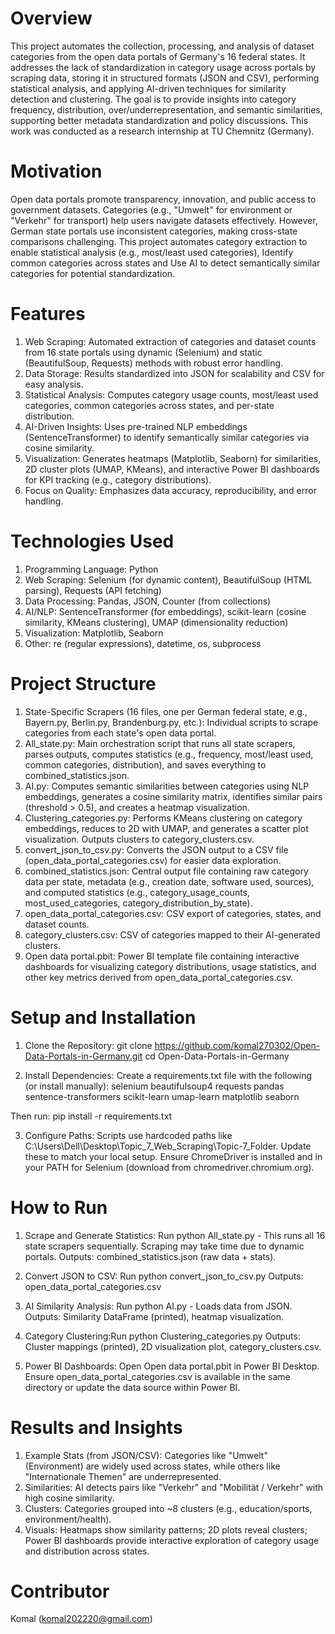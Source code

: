 # Overview
This project automates the collection, processing, and analysis of dataset categories from the open data portals of Germany's 16 federal states. It addresses the lack of standardization in category usage across portals by scraping data, storing it in structured formats (JSON and CSV), performing statistical analysis, and applying AI-driven techniques for similarity detection and clustering. The goal is to provide insights into category frequency, distribution, over/underrepresentation, and semantic similarities, supporting better metadata standardization and policy discussions.
This work was conducted as a research internship at TU Chemnitz (Germany).

# Motivation 
Open data portals promote transparency, innovation, and public access to government datasets. Categories (e.g., "Umwelt" for environment or "Verkehr" for transport) help users navigate datasets effectively. However, German state portals use inconsistent categories, making cross-state comparisons challenging. This project automates category extraction to enable statistical analysis (e.g., most/least used categories), Identify common categories across states and Use AI to detect semantically similar categories for potential standardization.

# Features
1. Web Scraping: Automated extraction of categories and dataset counts from 16 state portals using dynamic (Selenium) and static (BeautifulSoup, Requests) methods with robust error handling.
2. Data Storage: Results standardized into JSON for scalability and CSV for easy analysis.
3. Statistical Analysis: Computes category usage counts, most/least used categories, common categories across states, and per-state distribution.
4. AI-Driven Insights: Uses pre-trained NLP embeddings (SentenceTransformer) to identify semantically similar categories via cosine similarity.
5. Visualization: Generates heatmaps (Matplotlib, Seaborn) for similarities, 2D cluster plots (UMAP, KMeans), and interactive Power BI dashboards for KPI tracking (e.g., category distributions).
6. Focus on Quality: Emphasizes data accuracy, reproducibility, and error handling.

# Technologies Used
1. Programming Language: Python
2. Web Scraping: Selenium (for dynamic content), BeautifulSoup (HTML parsing), Requests (API fetching)
3. Data Processing: Pandas, JSON, Counter (from collections)
4. AI/NLP: SentenceTransformer (for embeddings), scikit-learn (cosine similarity, KMeans clustering), UMAP (dimensionality reduction)
5. Visualization: Matplotlib, Seaborn
6. Other: re (regular expressions), datetime, os, subprocess

# Project Structure 
1. State-Specific Scrapers (16 files, one per German federal state, e.g., Bayern.py, Berlin.py, Brandenburg.py, etc.): Individual scripts to scrape categories from each state's open data portal.
2. All_state.py: Main orchestration script that runs all state scrapers, parses outputs, computes statistics (e.g., frequency, most/least used, common categories, distribution), and saves everything to combined_statistics.json.
3. AI.py: Computes semantic similarities between categories using NLP embeddings, generates a cosine similarity matrix, identifies similar pairs (threshold > 0.5), and creates a heatmap visualization.
4. Clustering_categories.py: Performs KMeans clustering on category embeddings, reduces to 2D with UMAP, and generates a scatter plot visualization. Outputs clusters to category_clusters.csv.
5. convert_json_to_csv.py: Converts the JSON output to a CSV file (open_data_portal_categories.csv) for easier data exploration.
6. combined_statistics.json: Central output file containing raw category data per state, metadata (e.g., creation date, software used, sources), and computed statistics (e.g., category_usage_counts, most_used_categories, category_distribution_by_state).
7. open_data_portal_categories.csv: CSV export of categories, states, and dataset counts.
8. category_clusters.csv: CSV of categories mapped to their AI-generated clusters.
9. Open data portal.pbit: Power BI template file containing interactive dashboards for visualizing category distributions, usage statistics, and other key metrics derived from open_data_portal_categories.csv.

# Setup and Installation
1. Clone the Repository: git clone https://github.com/komal270302/Open-Data-Portals-in-Germany.git
                         cd Open-Data-Portals-in-Germany

2. Install Dependencies: Create a requirements.txt file with the following (or install manually):
   selenium
   beautifulsoup4
   requests
   pandas
   sentence-transformers
   scikit-learn
   umap-learn
   matplotlib
   seaborn

Then run: pip install -r requirements.txt

3. Configure Paths: Scripts use hardcoded paths like C:\Users\Dell\Desktop\Topic_7_Web_Scraping\Topic-7_Folder. Update these to match your local setup. Ensure ChromeDriver is installed and in your PATH for Selenium (download from chromedriver.chromium.org).

# How to Run
1. Scrape and Generate Statistics: Run python All_state.py - This runs all 16 state scrapers sequentially. Scraping may take time due to dynamic portals.
Outputs: combined_statistics.json (raw data + stats).

2. Convert JSON to CSV: Run python convert_json_to_csv.py
Outputs: open_data_portal_categories.csv

3. AI Similarity Analysis: Run python AI.py - Loads data from JSON.
Outputs: Similarity DataFrame (printed), heatmap visualization.

4. Category Clustering:Run python Clustering_categories.py
Outputs: Cluster mappings (printed), 2D visualization plot, category_clusters.csv.

5. Power BI Dashboards: Open Open data portal.pbit in Power BI Desktop. Ensure open_data_portal_categories.csv is available in the same directory or update the data source within Power BI.

# Results and Insights 
1. Example Stats (from JSON/CSV): Categories like "Umwelt" (Environment) are widely used across states, while others like "Internationale Themen" are underrepresented.
2. Similarities: AI detects pairs like "Verkehr" and "Mobilität / Verkehr" with high cosine similarity.
3. Clusters: Categories grouped into ~8 clusters (e.g., education/sports, environment/health).
4. Visuals: Heatmaps show similarity patterns; 2D plots reveal clusters; Power BI dashboards provide interactive exploration of category usage and distribution across states.

# Contributor
Komal (komal202220@gmail.com)

